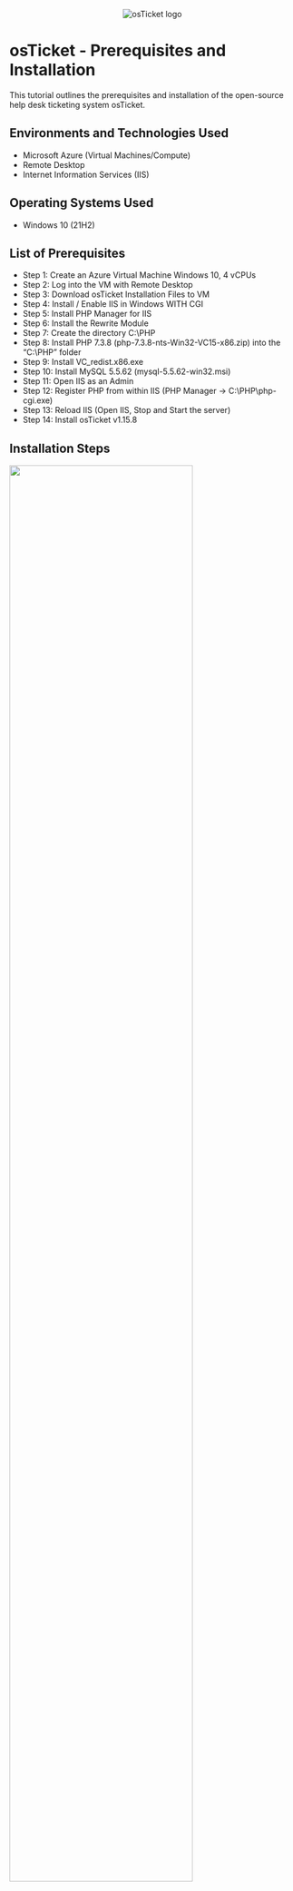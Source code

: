 <p align="center">
<img src="https://i.imgur.com/Clzj7Xs.png" alt="osTicket logo"/>
</p>

<h1>osTicket - Prerequisites and Installation</h1>
This tutorial outlines the prerequisites and installation of the open-source help desk ticketing system osTicket.<br />

<h2>Environments and Technologies Used</h2>

- Microsoft Azure (Virtual Machines/Compute)
- Remote Desktop
- Internet Information Services (IIS)

<h2>Operating Systems Used </h2>

- Windows 10</b> (21H2)

<h2>List of Prerequisites</h2>

- Step 1: Create an Azure Virtual Machine Windows 10, 4 vCPUs
- Step 2: Log into the VM with Remote Desktop
- Step 3: Download osTicket Installation Files to VM
- Step 4: Install / Enable IIS in Windows WITH CGI
- Step 5: Install PHP Manager for IIS
- Step 6: Install the Rewrite Module
- Step 7: Create the directory C:\PHP
- Step 8: Install PHP 7.3.8 (php-7.3.8-nts-Win32-VC15-x86.zip) into the “C:\PHP” folder
- Step 9: Install VC_redist.x86.exe
- Step 10: Install MySQL 5.5.62 (mysql-5.5.62-win32.msi)
- Step 11: Open IIS as an Admin
- Step 12: Register PHP from within IIS (PHP Manager -> C:\PHP\php-cgi.exe)
- Step 13: Reload IIS (Open IIS, Stop and Start the server)
- Step 14: Install osTicket v1.15.8

<h2>Installation Steps</h2>

<p>
<img src="https://i.imgur.com/7E93uXW.png" height="80%" width="80%" alt=""/>
</p>
<p>
Step 1: Create an Azure Virtual Machine Windows 10, 4 vCPUs  
</p>

<p>
<img src="https://i.imgur.com/dlnWxf3.png" height="80%" width="80%" alt=""/>
</p>
<p>
Step 2: Log into the VM with Remote Desktop 
</p>

<p>
<img src="https://i.imgur.com/7E93uXW.png" height="80%" width="80%" alt=""/>
</p>
<p>
<h3> Step 3: Download osTicket Installation Files to VM </h3> 

We will use the files in this folder to install osTicket and some of the dependencies.   
</p>

<p>
<img src="https://i.imgur.com/UBjKqdS.png" height="80%" width="80%" alt=""/>
</p>
<p>
<h3>Step 4: Install / Enable IIS in Windows WITH CGI </h3> 

1. Go to start menu
2. Type in Control Panel
3. Click Uninstall Programs
4. Click Turn Windows Features On and Off
5. Tick Internet Information Services > World Wide Web Services > Application Development Features > CGI
6. Click OK

You can now enter 'http://127.0.0.1/' and it should return a splash screen for IIS. 
</p>

<p>
<img src="https://i.imgur.com/Fggqsfc.png" height="80%" width="80%" alt=""/>
</p>
<p>
<h3>Step 5: Step 5: Install PHP Manager for IIS</h3>

From the “osTicket-Installation-Files” folder, install PHP Manager for IIS (PHPManagerForIIS_V1.5.0.msi)  
</p>
<p>
<img src="https://i.imgur.com/XFUaltz.png" height="80%" width="80%" alt=""/>
</p>

<p>
<h3>Step 6: Install the Rewrite Module</h3>
</p>
<p>
<img src="https://i.imgur.com/RwacG67.png" height="80%" width="80%" alt=""/>
</p>

<p>
<h3>Step 7: Create the directory C:\PHP</h3>

1. Right-click the manila folder on the taskbar
2. Choose File Explorer
3. Click the chevron for This PC
4. Click Windows (C:)
5. Right-click and choose New Folder
6. Rename the folder PHP  
</p>
<p>
<img src="https://i.imgur.com/DkY0y1h.png" height="80%" width="80%" alt=""/>
</p>

<p>
<h3>Step 8: Install PHP 7.3.8 (php-7.3.8-nts-Win32-VC15-x86.zip) into the “C:\PHP” folder</h3>
</p>
<p>
<img src="https://i.imgur.com/b9hlgqC.png" height="80%" width="80%" alt=""/>
</p>

<p>
<h3>Step 9: Install VC_redist.x86.exe</h3>
</p>
<p>
<img src="https://i.imgur.com/5xCSTHQ.png" height="80%" width="80%" alt=""/>
</p>

<h3>Step 10: Step 10: Install MySQL 5.5.62 (mysql-5.5.62-win32.msi) </h3>

- Typical Setup ->
- Launch Configuration Wizard (after install) ->
- Standard Configuration ->
- Username: root
- Password: root

<p>
<img src="https://i.imgur.com/bn4PNDX.png" height="80%" width="80%" alt=""/>
</p>
<p>
<h3>Step 11: Open IIS as an Admin </h3>
</p>
<p>
<img src="https://i.imgur.com/yeFYtWs.png" height="80%" width="80%" alt=""/>
</p>

<p>
<h3>Step 12: Register PHP from within IIS (PHP Manager -> C:\PHP\php-cgi.exe)</h3>
</p>
<p>
<img src="https://i.imgur.com/IJy7kNT.png" height="80%" width="80%" alt=""/>
</p>

<p>
<h3>Step 13: Reload IIS (Open IIS, Stop and Start the server)</h3>
</p>
<p>
<img src="https://i.imgur.com/fTAIcTx.png" height="80%" width="80%" alt=""/>
</p>

<h3>Step 14: Install osTicket v1.15.8</h3>
<p>
1. From the “osTicket-Installation-Files” folder, unzip “osTicket-v1.15.8.zip” and copy the “upload” folder into “c:\inetpub\wwwroot”. <br>
2. Within “c:\inetpub\wwwroot”, Rename “upload” to “osTicket” 
3. Reload IIS (Open IIS, Stop and Start the server)
</p>
<p>
<img src="https://i.imgur.com/MarKOex.png" height="80%" width="80%" alt=""/>
</p>

<h3>Go to sites -> Default -> osTicket</h3>
<p>
On the right, click “Browse *:80” <br />

- Note that some extensions are not enabled
  - Go back to IIS, sites -> Default -> osTicket
  - Double-click PHP Manager
  - Click “Enable or disable an extension”
  - Enable: php_imap.dll
  - Enable: php_intl.dll
  - Enable: php_opcache.dll
  - Refresh the osTicket site in your browser, observe the changes

<p>
<img src="https://i.imgur.com/OgdAQF2.png" height="80%" width="80%" alt=""/>
</p>


